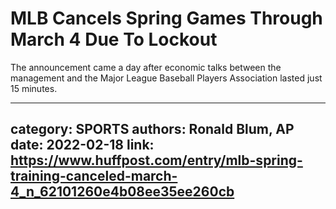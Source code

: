 # MLB Cancels Spring Games Through March 4 Due To Lockout

The announcement came a day after economic talks between the management and the Major League Baseball Players Association lasted just 15 minutes.

---
category: SPORTS
authors: Ronald Blum, AP
date: 2022-02-18
link: https://www.huffpost.com/entry/mlb-spring-training-canceled-march-4_n_62101260e4b08ee35ee260cb
---
